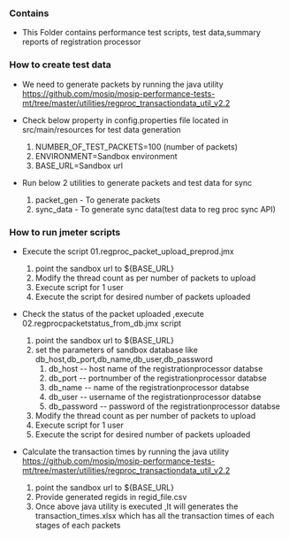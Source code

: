 ### Contains
* This Folder contains performance test scripts, test data,summary reports of registration processor 

### How to create test data 
* We need to generate packets by running the java utility https://github.com/mosip/mosip-performance-tests-mt/tree/master/utilities/regproc_transactiondata_util_v2.2 
* Check below property in config.properties file located in src/main/resources for test data generation   
    1. NUMBER_OF_TEST_PACKETS=100 (number of packets)
    2. ENVIRONMENT=Sandbox environment
    3. BASE_URL=Sandbox url
	
* Run below 2 utilities to generate packets and test data for sync
    1. packet_gen - To generate packets
    2. sync_data - To generate sync data(test data to reg proc sync API)
  
### How to run jmeter scripts 
* Execute the script 01.regproc_packet_upload_preprod.jmx
    1. point the sandbox url to ${BASE_URL}
    2. Modify the thread count as per number of packets to upload
    3. Execute script for 1 user
	4. Execute the script for desired number of packets uploaded
	
* Check the status of the packet uploaded ,execute 02.regprocpacketstatus_from_db.jmx script
    1. point the sandbox url to ${BASE_URL}
	2. set the parameters of sandbox database like db_host,db_port,db_name,db_user,db_password
		1. db_host -- host name of the registrationprocessor databse
		2. db_port -- portnumber of the registrationprocessor databse
		3. db_name -- name of the registrationprocessor databse
		4. db_user -- username of the registrationprocessor databse
		5. db_password -- password of the registrationprocessor databse
    2. Modify the thread count as per number of packets to upload
    3. Execute script for 1 user
	4. Execute the script for desired number of packets uploaded

* Calculate the transaction times by running the java utility https://github.com/mosip/mosip-performance-tests-mt/tree/master/utilities/regproc_transactiondata_util_v2.2
    1. point the sandbox url to ${BASE_URL}
    2. Provide generated regids in regid_file.csv
    3. Once above java utility is executed ,It will generates the transaction_times.xlsx which has all the transaction times of each stages of each packets
